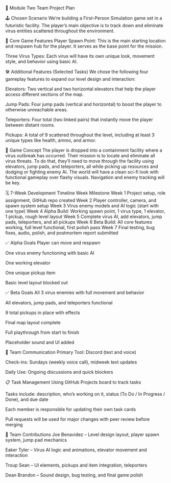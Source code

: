 📌 Module Two Team Project Plan

🕹️ Chosen Scenario
We’re building a First-Person Simulation game set in a futuristic facility. The player’s main objective is to track down and eliminate virus entities scattered throughout the environment.

🎯 Core Game Features
Player Spawn Point: This is the main starting location and respawn hub for the player. It serves as the base point for the mission.

Three Virus Types: Each virus will have its own unique look, movement style, and behavior using basic AI.

🛠️ Additional Features (Selected Tasks)
We chose the following four gameplay features to expand our level design and interaction:

Elevators: Two vertical and two horizontal elevators that help the player access different sections of the map.

Jump Pads: Four jump pads (vertical and horizontal) to boost the player to otherwise unreachable areas.

Teleporters: Four total (two linked pairs) that instantly move the player between distant rooms.

Pickups: A total of 9 scattered throughout the level, including at least 3 unique types like health, ammo, and armor.

🧠 Game Concept
The player is dropped into a containment facility where a virus outbreak has occurred. Their mission is to locate and eliminate all virus threats. To do that, they’ll need to move through the facility using elevators, jump pads, and teleporters, all while picking up resources and dodging or fighting enemy AI. The world will have a clean sci-fi look with functional gameplay over flashy visuals. Navigation and enemy tracking will be key.

🗓️ 7-Week Development Timeline
Week	Milestone
Week 1	Project setup, role assignment, GitHub repo created
Week 2	Player controller, camera, and spawn system setup
Week 3	Virus enemy models and AI logic (start with one type)
Week 4	Alpha Build: Working spawn point, 1 virus type, 1 elevator, 1 pickup, rough level layout
Week 5	Complete virus AI, add elevators, jump pads, teleporters, and all pickups
Week 6	Beta Build: All core features working, full level functional, first polish pass
Week 7	Final testing, bug fixes, audio, polish, and postmortem report submitted

✅ Alpha Goals
Player can move and respawn

One virus enemy functioning with basic AI

One working elevator

One unique pickup item

Basic level layout blocked out

✅ Beta Goals
All 3 virus enemies with full movement and behavior

All elevators, jump pads, and teleporters functional

9 total pickups in place with effects

Final map layout complete

Full playthrough from start to finish

Placeholder sound and UI added

📣 Team Communication
Primary Tool: Discord (text and voice)

Check-ins: Sundays (weekly voice call), midweek text updates

Daily Use: Ongoing discussions and quick blockers

📋 Task Management
Using GitHub Projects board to track tasks

Tasks include: description, who’s working on it, status (To Do / In Progress / Done), and due date

Each member is responsible for updating their own task cards

Pull requests will be used for major changes with peer review before merging

👥 Team Contributions
Joe Benavidez – Level design layout, player spawn system, jump pad mechanics

Eaker Tyler – Virus AI logic and animations, elevator movement and interaction

Troup Sean – UI elements, pickups and item integration, teleporters

Dean Brandon – Sound design, bug testing, and final game polish

